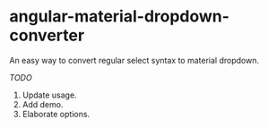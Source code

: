 # angular-material-dropdown-converter
An easy way to convert regular select syntax to material dropdown.

_TODO_
1) Update usage.
2) Add demo.
3) Elaborate options.
